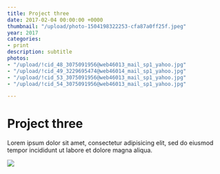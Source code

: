 ```yaml
---
title: Project three
date: 2017-02-04 00:00:00 +0000
thumbnail: "/upload/photo-1504198322253-cfa87a0ff25f.jpeg"
year: 2017
categories:
- print
description: subtitle
photos:
- "/upload/!cid_48_3075091956@web46013_mail_sp1_yahoo.jpg"
- "/upload/!cid_49_3229695474@web46014_mail_sp1_yahoo.jpg"
- "/upload/!cid_53_3075091956@web46013_mail_sp1_yahoo.jpg"
- "/upload/!cid_54_3075091956@web46013_mail_sp1_yahoo.jpg"

---
```

# Project three

Lorem ipsum dolor sit amet, consectetur adipisicing elit, sed do eiusmod tempor incididunt ut labore et dolore magna aliqua.

![](/upload/photo-1504198322253-cfa87a0ff25f.jpeg)